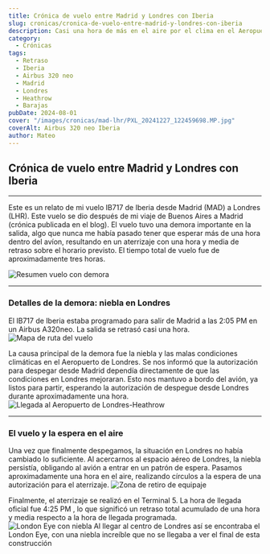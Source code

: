 ```yaml
---
title: Crónica de vuelo entre Madrid y Londres con Iberia
slug: cronicas/cronica-de-vuelo-entre-madrid-y-londres-con-iberia
description: Casi una hora de más en el aire por el clima en el Aeropuerto de Heathrow.
category: 
  - Crónicas
tags:
  - Retraso
  - Iberia
  - Airbus 320 neo
  - Madrid
  - Londres
  - Heathrow
  - Barajas
pubDate: 2024-08-01
cover: "/images/cronicas/mad-lhr/PXL_20241227_122459698.MP.jpg"
coverAlt: Airbus 320 neo Iberia
author: Mateo
---
```


## Crónica de vuelo entre Madrid y Londres con Iberia

***
Este es un relato de mi vuelo IB717 de Iberia desde Madrid (MAD) a Londres (LHR). Este vuelo se dio después de mi viaje de Buenos Aires a Madrid (crónica publicada en el blog). El vuelo tuvo una demora importante en la salida, algo que nunca me había pasado tener que esperar más de una hora dentro del avíon, resultando en un aterrizaje con una hora y media de retraso sobre el horario previsto. El tiempo total de vuelo fue de aproximadamente tres horas.

![Resumen vuelo con demora](/images/cronicas/mad-lhr/vuelo-ib717.png "Resumen vuelo con demora")

***

### Detalles de la demora: niebla en Londres

El IB717 de Iberia estaba programado para salir de  Madrid a las 2:05 PM  en un Airbus A320neo. La salida se retrasó casi una hora.
<img src="/images/cronicas/mad-lhr/mapa-vuelo-ib717.png" alt="Mapa de ruta del vuelo" />


La causa principal de la demora fue la niebla y las malas condiciones climáticas en el Aeropuerto de Londres. Se nos informó que la autorización para despegar desde Madrid dependía directamente de que las condiciones en Londres mejoraran. Esto nos mantuvo a bordo del avión, ya listos para partir, esperando la autorización de despegue desde Londres durante aproximadamente una hora.
<img src="/images/cronicas/mad-lhr/PXL_20241227_162044855.MP.jpg" alt="Llegada al Aeropuerto de Londres-Heathrow">

***

### El vuelo y la espera en el aire

Una vez que finalmente despegamos, la situación en Londres no había cambiado lo suficiente. Al acercarnos al espacio aéreo de Londres, la niebla persistía, obligando al avión a entrar en un patrón de espera. Pasamos aproximadamente una hora en el aire, realizando círculos a la espera de una autorización para el aterrizaje.
<img src="/images/cronicas/mad-lhr/PXL_20241227_165021692.MP.jpg" alt="Zona de retiro de equipaje">

Finalmente, el aterrizaje se realizó en el Terminal 5. La hora de llegada oficial fue 4:25 PM , lo que significó un retraso total acumulado de una hora y media respecto a la hora de llegada programada.
<img src="/images/cronicas/mad-lhr/london-eye-niebla.jpg" alt="London Eye con niebla">
Al llegar al centro de Londres así se encontraba el London Eye, con una niebla increíble que no se llegaba a ver el final de esta construcción

